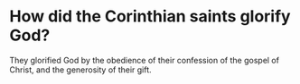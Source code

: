 # How did the Corinthian saints glorify God?

They glorified God by the obedience of their confession of the gospel of Christ, and the generosity of their gift.
